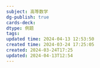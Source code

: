 ```yaml
---
subject: 高等数学
dg-publish: true
cards-deck: 
dtype: 例题
tags: 
updated time: 2024-04-13 12:53:50
created time: 2024-03-24 17:25:05
created: 2024-03-24T17:25
updated: 2024-04-13T12:54
---
```

